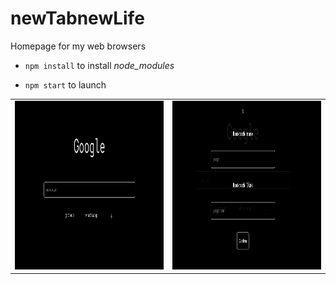 # newTabnewLife

Homepage for my web browsers

- `npm install` to install <em>node_modules</em>

- `npm start` to launch

<p align="center">
<table>
  <tr> 
    <td>
    <img src="./assets/img/pagePreview.png" width=440px height=270px />
    </td>
    <td>
  <img src="./assets/img/pagePreview2.png"  width=440px  height=270px />
    </td>
  </tr>
  </p>
